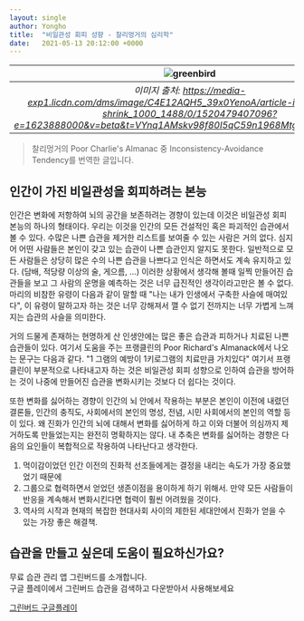 ```yaml
---
layout: single
author: Yongho
title:  "비일관성 회피 성향 - 찰리멍거의 심리학"
date:   2021-05-13 20:12:00 +0000
---
```


| ![greenbird](https://media-exp1.licdn.com/dms/image/C4E12AQH5_39x0YenoA/article-inline_image-shrink_1000_1488/0/1520479407096?e=1623888000&v=beta&t=VYnq1AMskv98f80I5qC59n1968MtgIFZ4C6rzc8d2tI) | 
| :--: |
| *이미지 출처: https://media-exp1.licdn.com/dms/image/C4E12AQH5_39x0YenoA/article-inline_image-shrink_1000_1488/0/1520479407096?e=1623888000&v=beta&t=VYnq1AMskv98f80I5qC59n1968MtgIFZ4C6rzc8d2tI* |


> 찰리멍거의 Poor Charlie's Almanac 중 Inconsistency-Avoidance Tendency를 번역한 글입니다.

## 인간이 가진 비일관성을 회피하려는 본능

인간은 변화에 저항하여 뇌의 공간을 보존하려는 경향이 있는데 이것은 비일관성 회피 본능의 하나의 형태이다. 우리는 이것을 인간의 모든 건설적인 혹은 파괴적인 습관에서 볼 수 있다. 수많은 나쁜 습관을 제거한 리스트를 보여줄 수 있는 사람은 거의 없다. 심지어 어떤 사람들은 본인이 갖고 있는 습관이 나쁜 습관인지 알지도 못한다. 일반적으로 모든 사람들은 상당히 많은 수의 나쁜 습관을 나쁘다고 인식은 하면서도 계속 유지하고 있다. (담배, 적당량 이상의 술, 게으름, ...) 이러한 상황에서 생각해 볼때 일찍 만들어진 습관들을 보고 그 사람의 운명을 예측하는 것은 너무 급진적인 생각이라고만은 볼 수 없다.  마리의 비참한 유령이 다음과 같이 말할 때 "나는 내가 인생에서 구축한 사슬에 매여있다", 이 유령이 말하고자 하는 것은 너무 강해져서 깰 수 없기 전까지는 너무 가볍게 느껴지는 습관의 사슬을 의미한다. 

거의 드물게 존재하는 현명하게 산 인생안에는 많은 좋은 습관과 피하거나 치료된 나쁜 습관들이 있다. 여기서 도움을 주는 프랭클린의 Poor Richard's Almanack에서 나오는 문구는 다음과 같다. "1 그램의 예방이 1키로그램의 치료만큼 가치있다" 여기서 프랭클린이 부분적으로 나타내고자 하는 것은 비일관성 회피 성향으로 인하여 습관을 방어하는 것이 나중에 만들어진 습관을 변화시키는 것보다 더 쉽다는 것이다.

또한 변화를 싫어하는 경향이 인간의 뇌 안에서 작용하는 부분은 본인이 이전에 내렸던 결론들, 인간의 충직도, 사회에서의 본인의 명성, 전념, 시민 사회에서의 본인의 역할 등이 있다. 왜 진화가 인간의 뇌에 대해서 변화를 싫어하게 하고 이와 더불어 의심까지 제거하도록 만들었는지는 완전히 명확하지는 않다. 내 추축은 변화를 싫어하는 경향은 다음의 요인들이 복합적으로 작용하여 나타난다고 생각한다.

1. 먹이감이었던 인간 이전의 진화적 선조들에게는 결정을 내리는 속도가 가장 중요했었기 때문에
2. 그룹으로 협력하면서 얻었던 생존이점을 용이하게 하기 위해서. 만약 모든 사람들이 반응을 계속해서 변화시킨다면 협력이 훨씬 어려웠을 것이다.
3. 역사의 시작과 현재의 복잡한 현대사회 사이의 제한된 세대안에서 진화가 얻을 수 있는 가장 좋은 해결책.


## 습관을 만들고 싶은데 도움이 필요하신가요?
무료 습관 관리 앱 그린버드를 소개합니다.  
구글 플레이에서 그린버드 습관을 검색하고 다운받아서 사용해보세요

[그린버드 구글플레이](https://play.google.com/store/apps/details?id=com.sssonly.greenbird)